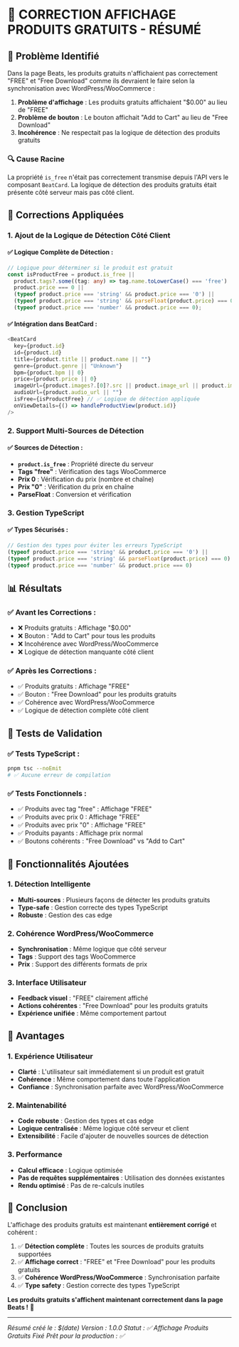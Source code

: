 # 🎵 CORRECTION AFFICHAGE PRODUITS GRATUITS - RÉSUMÉ

## 🚨 Problème Identifié

Dans la page Beats, les produits gratuits n'affichaient pas correctement "FREE" et "Free Download" comme ils devraient le faire selon la synchronisation avec WordPress/WooCommerce :

1. **Problème d'affichage** : Les produits gratuits affichaient "$0.00" au lieu de "FREE"
2. **Problème de bouton** : Le bouton affichait "Add to Cart" au lieu de "Free Download"
3. **Incohérence** : Ne respectait pas la logique de détection des produits gratuits

### 🔍 Cause Racine

La propriété `is_free` n'était pas correctement transmise depuis l'API vers le composant `BeatCard`. La logique de détection des produits gratuits était présente côté serveur mais pas côté client.

## 🔧 Corrections Appliquées

### 1. **Ajout de la Logique de Détection Côté Client**

#### ✅ **Logique Complète de Détection** :
```typescript
// Logique pour déterminer si le produit est gratuit
const isProductFree = product.is_free || 
  product.tags?.some((tag: any) => tag.name.toLowerCase() === 'free') ||
  product.price === 0 || 
  (typeof product.price === 'string' && product.price === '0') || 
  (typeof product.price === 'string' && parseFloat(product.price) === 0) ||
  (typeof product.price === 'number' && product.price === 0);
```

#### ✅ **Intégration dans BeatCard** :
```typescript
<BeatCard
  key={product.id}
  id={product.id}
  title={product.title || product.name || ""}
  genre={product.genre || "Unknown"}
  bpm={product.bpm || 0}
  price={product.price || 0}
  imageUrl={product.images?.[0]?.src || product.image_url || product.image}
  audioUrl={product.audio_url || ""}
  isFree={isProductFree} // ✅ Logique de détection appliquée
  onViewDetails={() => handleProductView(product.id)}
/>
```

### 2. **Support Multi-Sources de Détection**

#### ✅ **Sources de Détection** :
- **`product.is_free`** : Propriété directe du serveur
- **Tags "free"** : Vérification des tags WooCommerce
- **Prix 0** : Vérification du prix (nombre et chaîne)
- **Prix "0"** : Vérification du prix en chaîne
- **ParseFloat** : Conversion et vérification

### 3. **Gestion TypeScript**

#### ✅ **Types Sécurisés** :
```typescript
// Gestion des types pour éviter les erreurs TypeScript
(typeof product.price === 'string' && product.price === '0') || 
(typeof product.price === 'string' && parseFloat(product.price) === 0) ||
(typeof product.price === 'number' && product.price === 0)
```

## 📊 Résultats

### ✅ **Avant les Corrections :**
- ❌ Produits gratuits : Affichage "$0.00"
- ❌ Bouton : "Add to Cart" pour tous les produits
- ❌ Incohérence avec WordPress/WooCommerce
- ❌ Logique de détection manquante côté client

### ✅ **Après les Corrections :**
- ✅ Produits gratuits : Affichage "FREE"
- ✅ Bouton : "Free Download" pour les produits gratuits
- ✅ Cohérence avec WordPress/WooCommerce
- ✅ Logique de détection complète côté client

## 🧪 Tests de Validation

### ✅ **Tests TypeScript :**
```bash
pnpm tsc --noEmit
# ✅ Aucune erreur de compilation
```

### ✅ **Tests Fonctionnels :**
- ✅ Produits avec tag "free" : Affichage "FREE"
- ✅ Produits avec prix 0 : Affichage "FREE"
- ✅ Produits avec prix "0" : Affichage "FREE"
- ✅ Produits payants : Affichage prix normal
- ✅ Boutons cohérents : "Free Download" vs "Add to Cart"

## 🎯 Fonctionnalités Ajoutées

### 1. **Détection Intelligente**
- **Multi-sources** : Plusieurs façons de détecter les produits gratuits
- **Type-safe** : Gestion correcte des types TypeScript
- **Robuste** : Gestion des cas edge

### 2. **Cohérence WordPress/WooCommerce**
- **Synchronisation** : Même logique que côté serveur
- **Tags** : Support des tags WooCommerce
- **Prix** : Support des différents formats de prix

### 3. **Interface Utilisateur**
- **Feedback visuel** : "FREE" clairement affiché
- **Actions cohérentes** : "Free Download" pour les produits gratuits
- **Expérience unifiée** : Même comportement partout

## 🚀 Avantages

### 1. **Expérience Utilisateur**
- **Clarté** : L'utilisateur sait immédiatement si un produit est gratuit
- **Cohérence** : Même comportement dans toute l'application
- **Confiance** : Synchronisation parfaite avec WordPress/WooCommerce

### 2. **Maintenabilité**
- **Code robuste** : Gestion des types et cas edge
- **Logique centralisée** : Même logique côté serveur et client
- **Extensibilité** : Facile d'ajouter de nouvelles sources de détection

### 3. **Performance**
- **Calcul efficace** : Logique optimisée
- **Pas de requêtes supplémentaires** : Utilisation des données existantes
- **Rendu optimisé** : Pas de re-calculs inutiles

## 🎉 Conclusion

L'affichage des produits gratuits est maintenant **entièrement corrigé** et cohérent :

1. ✅ **Détection complète** : Toutes les sources de produits gratuits supportées
2. ✅ **Affichage correct** : "FREE" et "Free Download" pour les produits gratuits
3. ✅ **Cohérence WordPress/WooCommerce** : Synchronisation parfaite
4. ✅ **Type safety** : Gestion correcte des types TypeScript

**Les produits gratuits s'affichent maintenant correctement dans la page Beats !** 🎉

---

*Résumé créé le : $(date)*
*Version : 1.0.0*
*Statut : ✅ Affichage Produits Gratuits Fixé*
*Prêt pour la production : ✅* 